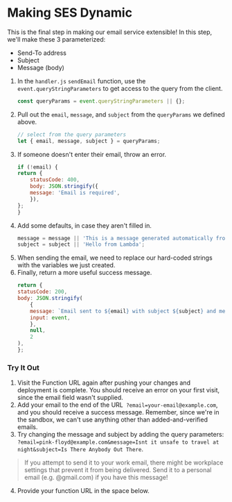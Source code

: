 # Making SES Dynamic
This is the final step in making our email service extensible!  In this step, we'll make these 3 parameterized:
- Send-To address
- Subject
- Message (body)

1. In the `handler.js` `sendEmail` function, use the `event.queryStringParameters` to get access to the query from the client.
    ```javascript
    const queryParams = event.queryStringParameters || {};
    ```
2. Pull out the `email`, `message`, and `subject` from the `queryParams` we defined above.
    ```javascript
    // select from the query parameters
    let { email, message, subject } = queryParams;
    ```
3. If someone doesn't enter their email, throw an error.
    ```javascript
    if (!email) {
    return {
        statusCode: 400,
        body: JSON.stringify({
        message: 'Email is required',
        }),
    };
    }
    ```
4. Add some defaults, in case they aren't filled in.
    ```javascript
    message = message || 'This is a message generated automatically from a Lambda function.';
    subject = subject || 'Hello from Lambda';
    ```
5. When sending the email, we need to replace our hard-coded strings with the variables we just created.
6. Finally, return a more useful success message.
    ```javascript
    return {
    statusCode: 200,
    body: JSON.stringify(
        {
        message: `Email sent to ${email} with subject ${subject} and message ${message}`,
        input: event,
        },
        null,
        2
    ),
    };
    ```

### Try It Out

1. Visit the Function URL again after pushing your changes and deployment is complete. You should receive an error on your first visit, since the email field wasn't supplied. 
2. Add your email to the end of the URL` ?email=your-email@example.com`, and you should receive a success message. Remember, since we're in the sandbox, we can't use anything other than added-and-verified emails.
3. Try changing the message and subject by adding the query parameters: `?email=pink-floyd@example.com&message=Isnt it unsafe to travel at night&subject=Is There Anybody Out There`.

> If you attempt to send it to your work email, there might be workplace settings that prevent it from being delivered. Send it to a personal email (e.g. @gmail.com) if you have this message!

4. Provide your function URL in the space below.